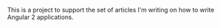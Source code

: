 This is a project to support the set of articles I'm writing
on how to write Angular 2 applications.
